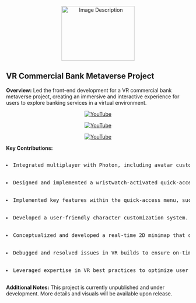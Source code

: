 <div align="center">
  <img src="https://github-production-user-asset-6210df.s3.amazonaws.com/52044642/331777330-fea5de3d-ee4f-4174-9af0-fc991efd0021.jpg?X-Amz-Algorithm=AWS4-HMAC-SHA256&X-Amz-Credential=AKIAVCODYLSA53PQK4ZA%2F20240518%2Fus-east-1%2Fs3%2Faws4_request&X-Amz-Date=20240518T074635Z&X-Amz-Expires=300&X-Amz-Signature=4a23de5c133cf0095fe3ec9c04a6382b95eb9fffe6e367c758b0f80fe8caf6b5&X-Amz-SignedHeaders=host&actor_id=52044642&key_id=0&repo_id=802391509" alt="Image Description" width="200" height="150"></div>


## VR Commercial Bank Metaverse Project
**Overview:**
Led the front-end development for a VR commercial bank metaverse project, creating an immersive and interactive experience for users to explore banking services in a virtual environment.

<div align="center">
  
[![YouTube](http://i.ytimg.com/vi/C96x1H4rtcE/hqdefault.jpg)](https://www.youtube.com/watch?v=C96x1H4rtcE)

</div>
<div align="center">
  
[![YouTube](http://i.ytimg.com/vi/15fJv0j7gZo/hqdefault.jpg)](https://www.youtube.com/watch?v=15fJv0j7gZo)

</div>
<div align="center">
  
[![YouTube](http://i.ytimg.com/vi/jJvUuu7kjlI/hqdefault.jpg)](https://www.youtube.com/watch?v=jJvUuu7kjlI)

</div>

  **Key Contributions:**

<pre>
    <li>Integrated multiplayer with Photon, including avatar customization and user information management.</li>
    <li>Designed and implemented a wristwatch-activated quick-access menu for seamless VR interaction.</li>
    <li>Implemented key features within the quick-access menu, such as teleport, information access, and avatar customization.</li>
    <li>Developed a user-friendly character customization system.</li>
    <li>Conceptualized and developed a real-time 2D minimap that dynamically syncs with the 3D VR world.</li>
    <li>Debugged and resolved issues in VR builds to ensure on-time delivery.</li>
    <li>Leveraged expertise in VR best practices to optimize user experience and comfort.</li>
</pre>
**Additional Notes:**
This project is currently unpublished and under development. More details and visuals will be available upon release.
